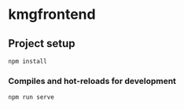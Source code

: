 # kmgfrontend

## Project setup
```
npm install
```

### Compiles and hot-reloads for development
```
npm run serve
```